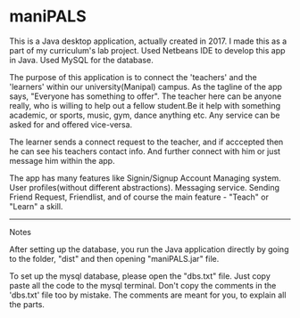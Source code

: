 # maniPALS

This is a Java desktop application, actually created in 2017. I made this as a part of my curriculum's lab project.
Used Netbeans IDE to develop this app in Java. Used MySQL for the database. 

The purpose of this application is to connect the 'teachers' and the 'learners' within our university(Manipal) campus. As the tagline of the app says, "Everyone has something to offer". The teacher here can be anyone really, who is willing to help out a fellow student.Be it help with something academic, or sports, music, gym, dance anything etc. Any service can be asked for and offered vice-versa. 

The learner sends a connect request to the teacher, and if acccepted then he can see his teachers contact info. And further connect with him or just message him within the app. 

The app has many features like Signin/Signup Account Managing system. User profiles(without different abstractions). Messaging service. Sending Friend Request, Friendlist, and of course the main feature - "Teach" or "Learn" a skill.

------
Notes

After setting up the database, you run the Java application directly by going to the folder, "dist" and then opening "maniPALS.jar" file. 

To set up the mysql database, please open the "dbs.txt" file. Just copy paste all the code to the mysql terminal. Don't copy the comments in the 'dbs.txt' file too by mistake. The comments are meant for you, to explain all the parts.



  
